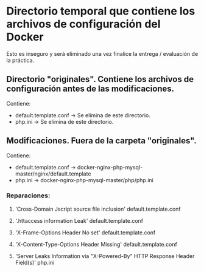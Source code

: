 # Directorio temporal que contiene los archivos de configuración del Docker
Esto es inseguro y será eliminado una vez finalice la entrega / evaluación de la práctica.

## Directorio "originales". Contiene los archivos de configuración antes de las modificaciones.
Contiene:
- default.template.conf -> Se elimina de este directorio.
- php.ini -> Se elimina de este directorio.

## Modificaciones. Fuera de la carpeta "originales".
Contiene:
- default.template.conf -> docker-nginx-php-mysql-master/nginx/default.template
- php.ini -> docker-nginx-php-mysql-master/php/php.ini

### Reparaciones:
1. 'Cross-Domain Jscript source file inclusion'
 default.template.conf

2. '.httaccess information Leak'
 default.template.conf

3. 'X-Frame-Options Header No set'
 default.template.conf

4. 'X-Content-Type-Options Header Missing'
 default.template.conf

5. 'Server Leaks Information via "X-Powered-By" HTTP Response Header Field(s)'
 php.ini